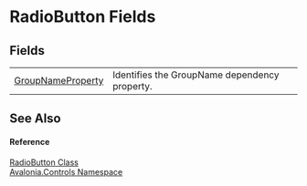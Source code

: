 # RadioButton Fields




## Fields
<table>
<tr>
<td><a href="F_Avalonia_Controls_RadioButton_GroupNameProperty">GroupNameProperty</a></td>
<td>Identifies the GroupName dependency property.</td>
</tr>
</table>

## See Also


#### Reference
<a href="T_Avalonia_Controls_RadioButton">RadioButton Class</a>  
<a href="N_Avalonia_Controls">Avalonia.Controls Namespace</a>  

